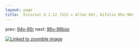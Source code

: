```yaml
---
layout: page
title:  Escorial Ω 1.12 (513 = Allen E4), bifolio 95v-96r
---
```


prev: [94v-95r](../94v-95r/) next: [96v-96bisr](../96v-96bisr/)



[![Linked to zoomble image](http://www.homermultitext.org/iipsrv?IIIF=/project/homer/pyramidal/deepzoom/hmt/e3bifolio/v1/E3_95v_96r.tif/full/2000,/0/default.jpg)](http://www.homermultitext.org/ict2/?urn=urn:cite2:hmt:e3bifolio.v1:E3_95v_96r)

